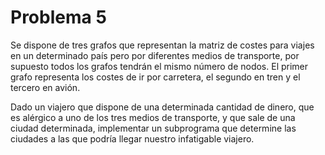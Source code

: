 # Problema 5
Se dispone de tres grafos que representan la matriz de costes para viajes en 
un determinado país pero por diferentes medios de transporte, por supuesto 
todos los grafos tendrán el mismo número de nodos. El primer grafo representa 
los costes de ir por carretera, el segundo en tren y el tercero en avión. 

Dado un viajero que dispone de una determinada cantidad de dinero, que es 
alérgico a uno de los tres medios de transporte, y que sale de una ciudad 
determinada, implementar un subprograma que determine las ciudades a las 
que podría llegar nuestro infatigable viajero. 

